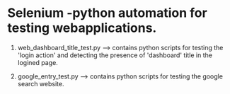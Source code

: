 # Selenium -python automation for testing webapplications.

1. web_dashboard_title_test.py -->  contains python scripts for testing the 'login action' and detecting the presence of 'dashboard' title in the logined page.

2. google_entry_test.py  -->  contains python scripts for testing the google search website.
